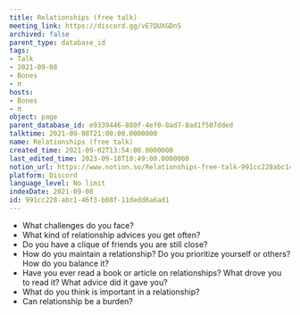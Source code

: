 ```yaml
---
title: Relationships (free talk)
meeting_link: https://discord.gg/vE7QUXGDnS
archived: false
parent_type: database_id
tags:
- Talk
- 2021-09-08
- Bones
- π
hosts:
- Bones
- π
object: page
parent_database_id: e9339446-880f-4ef0-8ad7-8ad1f507dded
talktime: 2021-09-08T21:00:00.0000000
name: Relationships (free talk)
created_time: 2021-09-02T13:54:00.0000000
last_edited_time: 2023-09-18T10:49:00.0000000
notion_url: https://www.notion.so/Relationships-free-talk-991cc228abc146f3b08f11dedd6a6ad1
platform: Discord
language_level: No limit
indexDate: 2021-09-08
id: 991cc228-abc1-46f3-b08f-11dedd6a6ad1
---
```



   - What challenges do you face?
   - What kind of relationship advices you get often?
   - Do you have a clique of friends you are still close?
   - How do you maintain a relationship? Do you prioritize yourself or others? How do you balance it?
   - Have you ever read a book or article on relationships? What drove you to read it? What advice did it gave you?
   - What do you think is important in a relationship?
   - Can relationship be a burden?










